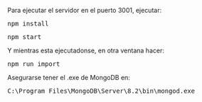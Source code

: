 Para ejecutar el servidor en el puerto 3001, ejecutar:
<pre>npm install</pre>
<pre>npm start</pre>
Y mientras esta ejecutadonse, en otra ventana hacer:
<pre>npm run import</pre>
Asegurarse tener el .exe de MongoDB en:
<pre>C:\Program Files\MongoDB\Server\8.2\bin\mongod.exe</pre>